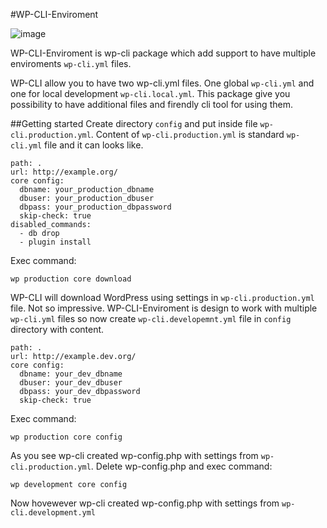 #WP-CLI-Enviroment


![image](http://img.shields.io/travis/viewone/wp-cli-environment.svg)

WP-CLI-Enviroment is wp-cli package which add support to have multiple enviroments `wp-cli.yml` files.

WP-CLI allow you to have two wp-cli.yml files. One global `wp-cli.yml` and one for local development `wp-cli.local.yml`. This package give you possibility to have additional files and firendly cli tool for using them.

##Getting started
Create directory `config` and put inside file `wp-cli.production.yml`. Content of `wp-cli.production.yml` is standard `wp-cli.yml` file and it can looks like.

```
path: .
url: http://example.org/
core config:
  dbname: your_production_dbname
  dbuser: your_production_dbuser
  dbpass: your_production_dbpassword
  skip-check: true
disabled_commands:
  - db drop
  - plugin install
```

Exec command:

```
wp production core download
```

WP-CLI will download WordPress using settings in `wp-cli.production.yml` file. Not so impressive. WP-CLI-Enviroment is design to work with multiple `wp-cli.yml` files so now create `wp-cli.developemnt.yml` file in `config` directory with content.

```
path: .
url: http://example.dev.org/
core config:
  dbname: your_dev_dbname
  dbuser: your_dev_dbuser
  dbpass: your_dev_dbpassword
  skip-check: true
```

Exec command:

```
wp production core config
```
As you see wp-cli created wp-config.php with settings from `wp-cli.production.yml`. Delete wp-config.php and exec command:

```
wp development core config
```
Now hovewever wp-cli created wp-config.php with settings from `wp-cli.development.yml`

